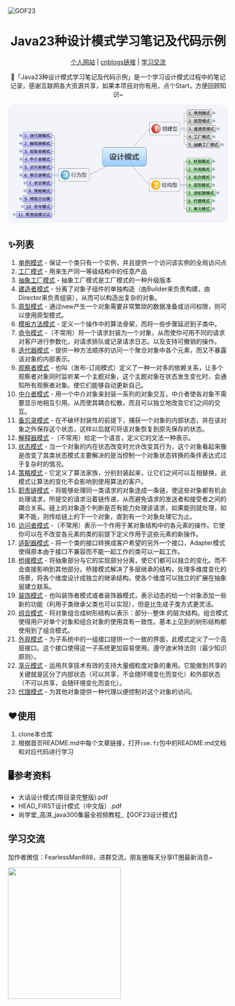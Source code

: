 ![GOF23](https://socialify.git.ci/FearlessPeople/GOF23/image?description=1&forks=1&language=1&name=1&owner=1&pulls=1&stargazers=1&theme=Light)

<h1 align="center">Java23种设计模式学习笔记及代码示例</h1>

<div align="center">

[个人网站](http://www.fangzheng.tech) | [cnblogs链接](https://www.cnblogs.com/meet/p/5116504.html) | [学习交流](#学习交流) 

🚀「Java23种设计模式学习笔记及代码示例」是一个学习设计模式过程中的笔记记录，感谢互联网各大资源共享，如果本项目对你有用，点个Start，方便回顾知识~
<p align="center">
<img src="./images/gof23.png" style="border-radius: 15px;">
</p>
</div>


## ✨列表

1. [单例模式](https://github.com/FearlessPeople/GOF23/tree/master/com/fz/singleton) - 保证一个类只有一个实例，并且提供一个访问该实例的全局访问点
2. [工厂模式](https://github.com/FearlessPeople/GOF23/tree/master/com/fz/factory) - 用来生产同一等级结构中的任意产品
3. [抽象工厂模式](https://github.com/FearlessPeople/GOF23/tree/master/com/fz/factory) - 抽象工厂模式是工厂模式的一种升级版本
4. [建造者模式](https://github.com/FearlessPeople/GOF23/tree/master/com/fz/builder) - 分离了对象子组件的单独构造（由Builder来负责构建，由Director来负责组装），从而可以构造出复杂的对象。
5. [原型模式](https://github.com/FearlessPeople/GOF23/tree/master/com/fz/prototype) - 通过new产生一个对象需要非常繁琐的数据准备或访问权限，则可以使用原型模式。
6. [模板方法模式](https://github.com/FearlessPeople/GOF23/tree/master/com/fz/templateMethod) - 定义一个操作中的算法骨架，而将一些步骤延迟到子类中。
7. [命令模式](https://github.com/FearlessPeople/GOF23/tree/master/com/fz/command) -（不常用）将一个请求封装为一个对象，从而使你可用不同的请求对客户进行参数化，对请求排队或记录请求日志。以及支持可撤销的操作。
8. [迭代器模式](https://github.com/FearlessPeople/GOF23/tree/master/com/fz/iterator) - 提供一种方法顺序的访问一个聚合对象中各个元素，而又不暴露该对象的内部表示。
9. [观察者模式](https://github.com/FearlessPeople/GOF23/tree/master/com/fz/observer) - 也叫（发布-订阅模式）定义了一种一对多的依赖关系，让多个观察者对象同时监听某一个主题对象，这个主题对象在状态发生变化时，会通知所有观察者对象。使它们能够自动更新自己。
10. [中介者模式](https://github.com/FearlessPeople/GOF23/tree/master/com/fz/mediator) - 用一个中介对象来封装一系列的对象交互，中介者使各对象不需要显示地相互引用。从而使其耦合松散，而且可以独立地改变它们之间的交互。
11. [备忘录模式](https://github.com/FearlessPeople/GOF23/tree/master/com/fz/memento) - 在不破坏封装性的前提下，捕获一个对象的内部状态，并在该对象之外保存这个状态，这样以后就可将该对象恢复到原先保存的状态。
12. [解释器模式](https://github.com/FearlessPeople/GOF23/tree/master/com/fz/interpreter) -（不常用）给定一个语言，定义它的文法一种表示。
13. [状态模式](https://github.com/FearlessPeople/GOF23/tree/master/com/fz/state) - 当一个对象的内在状态改变时允许改变其行为，这个对象看起来像是改变了其类状态模式主要解决的是当控制一个对象状态转换的条件表达式过于复杂时的情况。
14. [策略模式](https://github.com/FearlessPeople/GOF23/tree/master/com/fz/strategy) - 它定义了算法家族，分别封装起来，让它们之间可以互相替换，此模式让算法的变化不会影响到使用算法的客户。
15. [职责链模式](https://github.com/FearlessPeople/GOF23/tree/master/com/fz/chainOfResponsibility) - 将能够处理同一类请求的对象连成一条链，使这些对象都有机会处理请求，所提交的请求沿着链传递，从而避免请求的发送者和接受者之间的耦合关系。链上的对象逐个判断是否有能力处理该请求，如果能则就处理，如果不能，则传给链上的下一个对象，直到有一个对象处理它为止。
16. [访问者模式](https://github.com/FearlessPeople/GOF23/tree/master/com/fz/visitor) -（不常用）表示一个作用于某对象结构中的各元素的操作。它使你可以在不改变各元素的类的前提下定义作用于这些元素的新操作。
17. [适配器模式](https://github.com/FearlessPeople/GOF23/tree/master/com/fz/adapter) - 将一个类的接口转换成客户希望的另外一个接口，Adapter模式使得原本由于接口不兼容而不能一起工作的类可以一起工作。
18. [桥接模式](https://github.com/FearlessPeople/GOF23/tree/master/com/fz/bridge) - 将抽象部分与它的实现部分分离，使它们都可以独立的变化。而不会直接影响到其他部分。桥接模式解决了多层继承的结构，处理多维度变化的场景，将各个维度设计成独立的继承结构。使各个维度可以独立的扩展在抽象层建立联系。
19. [装饰模式](https://github.com/FearlessPeople/GOF23/tree/master/com/fz/decorator) - 也叫装饰者模式或者装饰器模式，表示动态的给一个对象添加一些新的功能（利用子类继承父类也可以实现），但是比生成子类方式更灵活。
20. [组合模式](https://github.com/FearlessPeople/GOF23/tree/master/com/fz/composite) - 将对象组合成树形结构以表示：部分--整体 的层次结构。组合模式使得用户对单个对象和组合对象的使用具有一致性。基本上见到的树形结构都使用到了组合模式。
21. [外观模式](https://github.com/FearlessPeople/GOF23/tree/master/com/fz/facade) - 为子系统中的一组接口提供一个一致的界面，此模式定义了一个高层接口。这个接口使得这一子系统更加容易使用。遵守迪米特法则（最少知识原则）。
22. [享元模式](https://github.com/FearlessPeople/GOF23/tree/master/com/fz/flyWeight) - 运用共享技术有效的支持大量细粒度对象的重用。它能做到共享的关键就是区分了内部状态（可以共享，不会随环境变化而变化）和外部状态（不可以共享，会随环境变化而变化）。
23. [代理模式](https://github.com/FearlessPeople/GOF23/tree/master/com/fz/proxy) - 为其他对象提供一种代理以便控制对这个对象的访问。

## ❤️使用

1. clone本仓库
2. 根据首页README.md中每个文章链接，打开`com.fz`包中的README.md文档和对应代码进行学习

## 🖥参考资料

- 大话设计模式(带目录完整版).pdf
- HEAD_FIRST设计模式（中文版）.pdf
- 尚学堂_高淇_java300集最全视频教程_【GOF23设计模式】

## 学习交流

加作者微信：FearlessMan888，进群交流，朋友圈每天分享IT圈最新消息~

<img src="https://s2.loli.net/2024/01/22/YmHei9hUw4avZtS.png" style="width:258px;height:300px;"></img>

